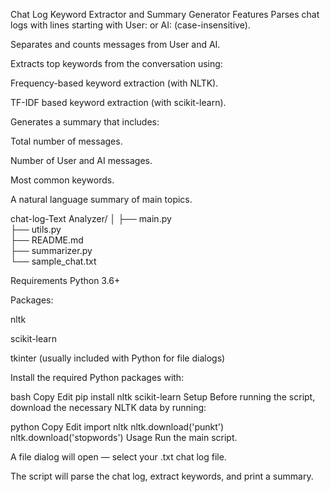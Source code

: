 ﻿Chat Log Keyword Extractor and Summary Generator
Features
Parses chat logs with lines starting with User: or AI: (case-insensitive).

Separates and counts messages from User and AI.

Extracts top keywords from the conversation using:

Frequency-based keyword extraction (with NLTK).

TF-IDF based keyword extraction (with scikit-learn).

Generates a summary that includes:

Total number of messages.

Number of User and AI messages.

Most common keywords.

A natural language summary of main topics.


chat-log-Text Analyzer/
│
├── main.py                 
├── utils.py                
├── README.md              
├── summarizer.py        
└── sample_chat.txt 

Requirements
Python 3.6+

Packages:

nltk

scikit-learn

tkinter (usually included with Python for file dialogs)

Install the required Python packages with:

bash
Copy
Edit
pip install nltk scikit-learn
Setup
Before running the script, download the necessary NLTK data by running:

python
Copy
Edit
import nltk
nltk.download('punkt')
nltk.download('stopwords')
Usage
Run the main script.

A file dialog will open — select your .txt chat log file.

The script will parse the chat log, extract keywords, and print a summary.
